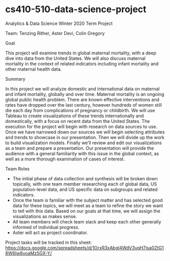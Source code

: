 # cs410-510-data-science-project

Analytics & Data Science Winter 2020 Term Project 

Team: Tenzing Rither, Aster Devi, Colin Gregory


Goal 

This project will examine trends in global maternal mortality, with a deep dive into data from the United States. We will also discuss maternal mortality in the context of related indicators including infant mortality and other maternal health data.  

Summary

In this project we will analyze domestic and international data on maternal and infant mortality, globally and over time.  Maternal mortality is an ongoing global public health problem. There are known effective interventions and rates have dropped over the last century, however hundreds of women still die each day from complications of pregnancy or childbirth. We will use Tableau to create visualizations of these trends internationally and domestically, with a focus on recent data from the United States. 
The execution for the project will begin with research on data sources to use. Once we have narrowed down our sources we will begin selecting attributes and trends to showcase in our presentation. Then we will divide up the work to build visualization models. Finally we’ll review and edit our visualizations as a team and prepare a presentation. Our presentation will provide the audience with a general familiarity with this issue in the global context, as well as a more thorough examination of cases of interest.

Team Roles
* The initial phase of data collection and synthesis will be broken down topically, with one team member researching each of global data, US population-level data, and US specific data on subgroups and related indicators.  
* Once the team is familiar with the subject matter and has selected good data for these topics, we will meet as a team to refine the story we want to tell with this data. Based on our goals at that time, we will assign the visualizations as makes sense. 
* All team members will check team slack and keep each other generally informed of individual progress.
* Aster will act as project coordinator. 


Project tasks will be tracked in this sheet: https://docs.google.com/spreadsheets/d/1OrxR3xAbgl4WdV3vqH7isa0ZtG18W6Iw8voaMz5GX-Y/
